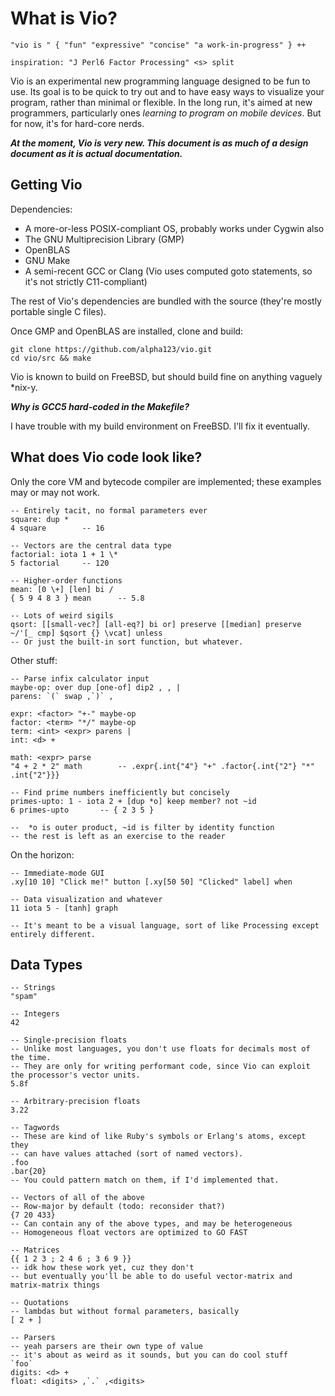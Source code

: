 What is Vio?
==========

	"vio is " { "fun" "expressive" "concise" "a work-in-progress" } ++

	inspiration: "J Perl6 Factor Processing" <s> split

Vio is an experimental new programming language designed to be fun to use. Its goal is to be quick to try out and to have easy ways to visualize your program, rather than minimal or flexible. In the long run, it's aimed at new programmers, particularly ones *learning to program on mobile devices*. But for now, it's for hard-core nerds.

***At the moment, Vio is very new. This document is as much of a design document as it is actual documentation.***

Getting Vio
----------------

Dependencies:

- A more-or-less POSIX-compliant OS, probably works under Cygwin also
- The GNU Multiprecision Library (GMP)
- OpenBLAS
- GNU Make
- A semi-recent GCC or Clang (Vio uses computed goto statements, so it's not strictly C11-compliant)

The rest of Vio's dependencies are bundled with the source (they're mostly portable single C files).

Once GMP and OpenBLAS are installed, clone and build:

	git clone https://github.com/alpha123/vio.git
	cd vio/src && make

Vio is known to build on FreeBSD, but should build fine on anything vaguely *nix-y.

***Why is GCC5 hard-coded in the Makefile?***

I have trouble with my build environment on FreeBSD. I'll fix it eventually.

What does Vio code look like?
------------------------------------------

Only the core VM and bytecode compiler are implemented; these examples may or may not work.

	-- Entirely tacit, no formal parameters ever
	square: dup *
	4 square		-- 16
	
	-- Vectors are the central data type
	factorial: iota 1 + 1 \*
	5 factorial		-- 120
	
	-- Higher-order functions
	mean: [0 \+] [len] bi /
	{ 5 9 4 8 3 } mean		-- 5.8

	-- Lots of weird sigils
	qsort: [[small-vec?] [all-eq?] bi or] preserve [[median] preserve ~/'[_ cmp] $qsort {} \vcat] unless
	-- Or just the built-in sort function, but whatever.

Other stuff:

	-- Parse infix calculator input
	maybe-op: over dup [one-of] dip2 , , |
	parens: `(` swap ,`)` ,

	expr: <factor> "+-" maybe-op
	factor: <term> "*/" maybe-op
	term: <int> <expr> parens |
	int: <d> +

	math: <expr> parse
	"4 + 2 * 2" math		-- .expr{.int{"4"} "+" .factor{.int{"2"} "*" .int{"2"}}}

	-- Find prime numbers inefficiently but concisely
	primes-upto: 1 - iota 2 + [dup *o] keep member? not ~id
	6 primes-upto		-- { 2 3 5 }
	
	--  *o is outer product, ~id is filter by identity function
	-- the rest is left as an exercise to the reader

On the horizon:

	-- Immediate-mode GUI
	.xy[10 10] "Click me!" button [.xy[50 50] "Clicked" label] when

	-- Data visualization and whatever
	11 iota 5 - [tanh] graph
	
	-- It's meant to be a visual language, sort of like Processing except entirely different.

Data Types
---------------

	-- Strings
	"spam"

	-- Integers
	42
	
	-- Single-precision floats
	-- Unlike most languages, you don't use floats for decimals most of the time.
	-- They are only for writing performant code, since Vio can exploit the processor's vector units.
	5.8f

	-- Arbitrary-precision floats
	3.22

	-- Tagwords
	-- These are kind of like Ruby's symbols or Erlang's atoms, except they
	-- can have values attached (sort of named vectors).
	.foo
	.bar{20}
	-- You could pattern match on them, if I'd implemented that.

	-- Vectors of all of the above
	-- Row-major by default (todo: reconsider that?)
	{7 20 433}
	-- Can contain any of the above types, and may be heterogeneous
	-- Homogeneous float vectors are optimized to GO FAST

	-- Matrices
	{{ 1 2 3 ; 2 4 6 ; 3 6 9 }}
	-- idk how these work yet, cuz they don't
	-- but eventually you'll be able to do useful vector-matrix and matrix-matrix things

	-- Quotations
	-- lambdas but without formal parameters, basically
	[ 2 + ]

	-- Parsers
	-- yeah parsers are their own type of value
	-- it's about as weird as it sounds, but you can do cool stuff
	`foo`
	digits: <d> +
	float: <digits> ,`.` ,<digits>
